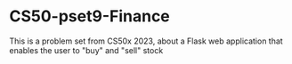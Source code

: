 # CS50-pset9-Finance
This is a problem set from CS50x 2023, about a Flask web application that enables the user to "buy" and "sell" stock
